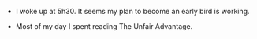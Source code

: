 - I woke up at 5h30. It seems my plan to become an early bird is working.

- Most of my day I spent reading The Unfair Advantage.
